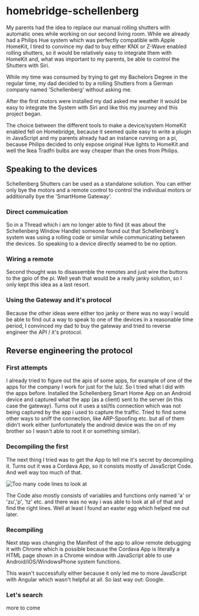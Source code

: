 # homebridge-schellenberg
My parents had the idea to replace our manual rolling shutters with automatic ones while working on our second living room.
While we already had a Philips Hue system which was perfectly compatible with Apple HomeKit, I tired to convince my dad to buy
either KNX or Z-Wave enabled rolling shutters, so it would be relatively easy to integrate them with HomeKit and, what was important to
my parents, be able to control the Shutters with Siri.

While my time was consumed by trying to get my Bachelors Degree in the regular time, my dad decided to by a rolling Shutters 
from a German company named 'Schellenberg' without asking me.

After the first motors were installed my dad asked me weather it would be easy to integrate the System with Siri and like this my journey and this project began.

The choice between the different tools to make a device/system HomeKit enabled fell on Homebridge, because it seemed quite easy to write a plugin in JavaScript and my parents already
had an instance running on a pi, because Philips decided to only expose original Hue lights to HomeKit and well the Ikea Tradfri bulbs are way cheaper than the ones from Philips.

## Speaking to the devices
Schellenberg Shutters can be used as a standalone solution. You can either only bye the motors and a remote control to control the individual motors or additionally bye the 'SmartHome Gateway'.

### Direct commuication
So in a Thread which i am no longer able to find (it was about the Schellenberg Window Handle) someone found out that Schellenberg's system was using a
rolling code or similar while communicating between the devices. So speaking to a device directly seamed to be no option. 

### Wiring a remote
Second thought was to disassemble the remotes and just wire the buttons to the gpio of the pi. Well yeah that would be a really janky solution, so I only
kept this idea as a last resort.

### Using the Gateway and it's protocol
Because the other ideas were either too janky or there was no way I would be able to find out a way to speak to one of the
devices in a reasonable time period, I convinced my dad to buy the gateway and tried to reverse engineer the API / it's protocol.

## Reverse engineering the protocol
### First attempts
I already tried to figure out the apis of some apps, for example of one of the apps for the company I work for just for the lulz. So I tried what I did with the apps before.
Installed the Schellenberg Smart Home App on an Android device and captured what the app (as a client) sent to the server (in this case the gateway). Turns out it uses a ssl/tls
connection which was not being captured by the app i used to capture the traffic. Tried to find some other ways to sniff the connection, like ARP-Spoofing etc. but all of them didn't work either (unfortunately the android device was
the on of my brother so I wasn't able to root it or something similar).

### Decompiling the first
The next thing I tried was to get the App to tell me it's secret by decompiling it. Turns out it was a Cordava App, so it consists mostly of JavaScript Code. And well way too much of that.
 
![Too many code lines to look at](https://i.imgur.com/QlrBL2m.png)

The Code also mostly consists of variables and functions only named 'a' or 'zu','p', 'tz' etc. and there was no way i was able to look at all of that and find the right lines. Well at least I found an easter egg
which helped me out later.

### Recompiling
Next step was changing the Manifest of the app to allow remote debugging it with Chrome which is possible because the Cordava App is literally a HTML page shown in a Chrome window with JavaScript able to use Android/iOS/WindowsPhone system functions.

This wasn't successfully either because it only led me to more JavaScript with Angular which wasn't helpful at all. So last way out: Google.

### Let's search 
more to come



